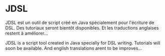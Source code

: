 JDSL
====

JDSL est un outil de script créé en Java spécialement pour l'écriture de DSL.
Des tutoriaux seront bientôt disponibles. Et les traductions anglaises restent à améliorer...

JDSL is a script tool created in Java specially for DSL writing.
Tutorials will soon be available. And english translations arent to be improves...
